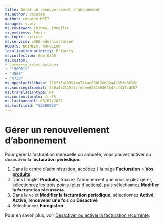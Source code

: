 ```yaml
---
title: Gérer un renouvellement d’abonnement
ms.author: cmcatee
author: cmcatee-MSFT
manager: scotv
ms.reviewer: jkinma, jmueller
ms.audience: Admin
ms.topic: article
ms.service: o365-administration
ROBOTS: NOINDEX, NOFOLLOW
localization_priority: Priority
ms.collection: Adm_O365
ms.custom:
- commerce_subscriptions
- "1500012"
- "4568"
- "4730"
ms.openlocfilehash: 725f15a2b394ba78fac89b17eb82a4a65fe6e82c
ms.sourcegitcommit: 540a4e2515f7cfddee65519046454fc4437cd287
ms.translationtype: HT
ms.contentlocale: fr-FR
ms.lasthandoff: 08/01/2021
ms.locfileid: "53686992"
---
```

# <a name="manage-subscription-renewal"></a>Gérer un renouvellement d’abonnement

Pour gérer la facturation mensuelle ou annuelle, vous pouvez activer ou désactiver la **facturation périodique**.

1. Dans le centre d’administration, accédez à la page **Facturation** > **[Vos produits](https://go.microsoft.com/fwlink/p/?linkid=842054)**.
2. Dans l'onglet **Produits**, trouvez l'abonnement que vous voulez gérer, sélectionnez les trois points (plus d'actions), puis sélectionnez **Modifier la facturation récurrente**.
3. Dans le volet **Modifier la facturation périodique**, sélectionnez **Activé**, **Activé, renouveler une fois** ou **Désactivé**.
4. Sélectionnez **Enregistrer**.

Pour en savoir plus, voir [Désactiver ou activer la facturation récurrente](/microsoft-365/commerce/subscriptions/renew-your-subscription#turn-recurring-billing-off-or-on).

